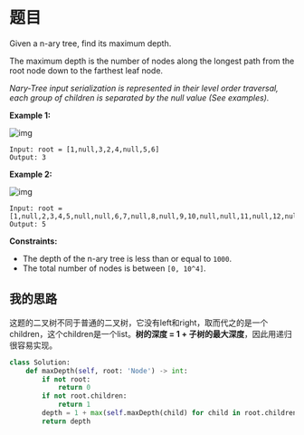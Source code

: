 # 题目

Given a n-ary tree, find its maximum depth.

The maximum depth is the number of nodes along the longest path from the root node down to the farthest leaf node.

*Nary-Tree input serialization is represented in their level order traversal, each group of children is separated by the null value (See examples).*

 

**Example 1:**

![img](https://assets.leetcode.com/uploads/2018/10/12/narytreeexample.png)

```
Input: root = [1,null,3,2,4,null,5,6]
Output: 3
```

**Example 2:**

![img](https://assets.leetcode.com/uploads/2019/11/08/sample_4_964.png)

```
Input: root = [1,null,2,3,4,5,null,null,6,7,null,8,null,9,10,null,null,11,null,12,null,13,null,null,14]
Output: 5
```

 

**Constraints:**

- The depth of the n-ary tree is less than or equal to `1000`.
- The total number of nodes is between `[0, 10^4]`.

## 我的思路

这题的二叉树不同于普通的二叉树，它没有left和right，取而代之的是一个children，这个children是一个list。**树的深度 = 1 + 子树的最大深度**，因此用递归很容易实现。

```python
class Solution:
    def maxDepth(self, root: 'Node') -> int:
        if not root:
            return 0
        if not root.children:
            return 1
        depth = 1 + max(self.maxDepth(child) for child in root.children)
        return depth
```

